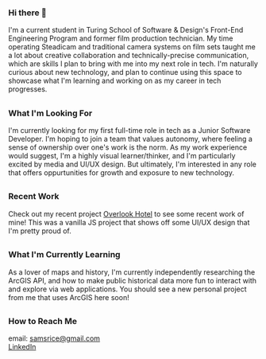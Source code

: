 ### Hi there 👋

I'm a current student in Turing School of Software & Design's Front-End Engineering Program and former film production technician. My time operating Steadicam and traditional camera systems on film sets taught me a lot about creative collaboration and technically-precise communication, which are skills I plan to bring with me into my next role in tech. I'm naturally curious about new technology, and plan to continue using this space to showcase what I'm learning and working on as my career in tech progresses.

##

### What I'm Looking For

I'm currently looking for my first full-time role in tech as a Junior Software Developer. I'm hoping to join a team that values autonomy, where feeling a sense of ownership over one's work is the norm. As my work experience would suggest, I'm a highly visual learner/thinker, and I'm particularly excited by media and UI/UX design. But ultimately, I'm interested in any role that offers oppurtunities for growth and exposure to new technology.

##

### Recent Work

Check out my recent project [Overlook Hotel](https://github.com/sam-rice/overlook-hotel) to see some recent work of mine! This was a vanilla JS project that shows off some UI/UX design that I'm pretty proud of.

##

### What I'm Currently Learning

As a lover of maps and history, I'm currently independently researching the ArcGIS API, and how to make public historical data more fun to interact with and explore via web applications. You should see a new personal project from me that uses ArcGIS here soon!

##

### How to Reach Me

email: samsrice@gmail.com\
[LinkedIn](https://www.linkedin.com/in/-sam-rice/)


<!--
**sam-rice/sam-rice** is a ✨ _special_ ✨ repository because its `README.md` (this file) appears on your GitHub profile.

Here are some ideas to get you started:

- 🔭 I’m currently working on ...
- 🌱 I’m currently learning ...
- 👯 I’m looking to collaborate on ...
- 🤔 I’m looking for help with ...
- 💬 Ask me about ...
- 📫 How to reach me: ...
- 😄 Pronouns: ...
- ⚡ Fun fact: ...
-->

